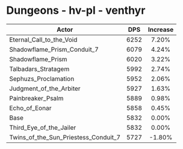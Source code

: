 # Dungeons - hv-pl - venthyr
| Actor | DPS | Increase |
|---|:---:|:---:|
|Eternal_Call_to_the_Void|6252|7.20%|
|Shadowflame_Prism_Conduit_7|6079|4.24%|
|Shadowflame_Prism|6020|3.22%|
|Talbadars_Stratagem|5992|2.74%|
|Sephuzs_Proclamation|5952|2.06%|
|Judgment_of_the_Arbiter|5927|1.63%|
|Painbreaker_Psalm|5889|0.98%|
|Echo_of_Eonar|5858|0.45%|
|Base|5832|0.00%|
|Third_Eye_of_the_Jailer|5832|0.00%|
|Twins_of_the_Sun_Priestess_Conduit_7|5727|-1.80%|
